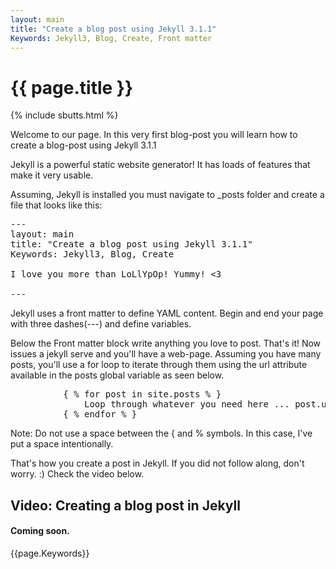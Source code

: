```yaml
---
layout: main
title: "Create a blog post using Jekyll 3.1.1"
Keywords: Jekyll3, Blog, Create, Front matter
---
```


<div class="container">
<h1> {{ page.title }} </h1>

{% include sbutts.html %}

<p>Welcome to our page. In this very first blog-post you will learn how to create a blog-post using Jekyll 3.1.1</p>

<p>Jekyll is a powerful static website generator! It has loads of features that make it very usable.</p>
<p>Assuming, Jekyll is installed you must navigate to _posts folder and create a file that looks like this:</p>

<pre>
---
layout: main
title: "Create a blog post using Jekyll 3.1.1"
Keywords: Jekyll3, Blog, Create

I love you more than LoLlYpOp! Yummy! <3

---
</pre>

<p>Jekyll uses a front matter to define YAML content. Begin and end your page with three dashes(---) and define variables.</p>
<p>Below the Front matter block write anything you love to post. That's it! Now issues a jekyll serve and you'll have a web-page. Assuming you have many posts, you'll use a for loop to iterate through them using the url attribute available in the posts global variable as seen below.</p>

<pre>
		  { % for post in site.posts % }
		      Loop through whatever you need here ... post.url or post.keywords etc
		  { % endfor % }
</pre>

<p>Note: Do not use a space between the { and % symbols. In this case, I've put a space intentionally.</p>

<p>That's how you create a post in Jekyll. If you did not follow along, don't worry. :) Check the video below.</p>

<h2>Video: Creating a blog post in Jekyll</h2>
<h4>Coming soon.</h4>
{{page.Keywords}}

</div>